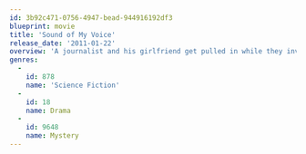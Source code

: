 ```yaml
---
id: 3b92c471-0756-4947-bead-944916192df3
blueprint: movie
title: 'Sound of My Voice'
release_date: '2011-01-22'
overview: 'A journalist and his girlfriend get pulled in while they investigate a cult whose leader claims to be from the future.'
genres:
  -
    id: 878
    name: 'Science Fiction'
  -
    id: 18
    name: Drama
  -
    id: 9648
    name: Mystery
---
```


